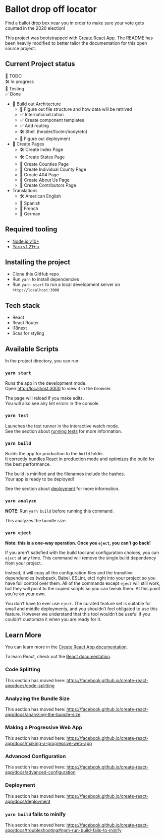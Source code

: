 # Ballot drop off locator

Find a ballot drop box near you in order to make sure your vote gets counted in the 2020 election!

This project was bootstrapped with [Create React App](https://github.com/facebook/create-react-app). The README has been heavily modified to better tailor the documentation for this open source project.

## Current Project status

📝 TODO <br />
🛠️ In progress <br />
🧪 Testing <br />
✅ Done <br />

* 📝 Build out Architecture
  * 🧪 Figure out file structure and how data will be retrived
  * ✅ Internationalization
  * ✅ Create component templates
  * ✅ Add routing
  * 🛠️ Shell (header/footer/body/etc)
  * 📝 Figure out deployment
* 📝 Create Pages
  * 🛠️ Create Index Page
  * 🛠️ Create States Page
  * 📝 Create Counties Page
  * 📝 Create Individual County Page
  * 📝 Create 404 Page
  * 📝 Create About Us Page
  * 📝 Create Contributors Page
* Translations
  * 🛠️ American English
  * 📝 Spanish
  * 📝 French
  * 📝 German

## Required tooling

* [Node.js v10+](https://nodejs.org/en/download/)
* [Yarn v1.21+.x](https://yarnpkg.com/getting-started/install)

## Installing the project

* Clone this GitHub repo
* Run `yarn` to install dependencies
* Run `yarn start` to run a local development server on `http://localhost:3000`

## Tech stack

* React
* React Router
* i18next
* Scss for styling

## Available Scripts

In the project directory, you can run:

### `yarn start`

Runs the app in the development mode.<br />
Open [http://localhost:3000](http://localhost:3000) to view it in the browser.

The page will reload if you make edits.<br />
You will also see any lint errors in the console.

### `yarn test`

Launches the test runner in the interactive watch mode.<br />
See the section about [running tests](https://facebook.github.io/create-react-app/docs/running-tests) for more information.

### `yarn build`

Builds the app for production to the `build` folder.<br />
It correctly bundles React in production mode and optimizes the build for the best performance.

The build is minified and the filenames include the hashes.<br />
Your app is ready to be deployed!

See the section about [deployment](https://facebook.github.io/create-react-app/docs/deployment) for more information.

### `yarn analyze`

**NOTE**: Run `yarn build` before running this command.

This analyzes the bundle size.

### `yarn eject`

**Note: this is a one-way operation. Once you `eject`, you can’t go back!**

If you aren’t satisfied with the build tool and configuration choices, you can `eject` at any time. This command will remove the single build dependency from your project.

Instead, it will copy all the configuration files and the transitive dependencies (webpack, Babel, ESLint, etc) right into your project so you have full control over them. All of the commands except `eject` will still work, but they will point to the copied scripts so you can tweak them. At this point you’re on your own.

You don’t have to ever use `eject`. The curated feature set is suitable for small and middle deployments, and you shouldn’t feel obligated to use this feature. However we understand that this tool wouldn’t be useful if you couldn’t customize it when you are ready for it.

## Learn More

You can learn more in the [Create React App documentation](https://facebook.github.io/create-react-app/docs/getting-started).

To learn React, check out the [React documentation](https://reactjs.org/).

### Code Splitting

This section has moved here: https://facebook.github.io/create-react-app/docs/code-splitting

### Analyzing the Bundle Size

This section has moved here: https://facebook.github.io/create-react-app/docs/analyzing-the-bundle-size

### Making a Progressive Web App

This section has moved here: https://facebook.github.io/create-react-app/docs/making-a-progressive-web-app

### Advanced Configuration

This section has moved here: https://facebook.github.io/create-react-app/docs/advanced-configuration

### Deployment

This section has moved here: https://facebook.github.io/create-react-app/docs/deployment

### `yarn build` fails to minify

This section has moved here: https://facebook.github.io/create-react-app/docs/troubleshooting#npm-run-build-fails-to-minify
